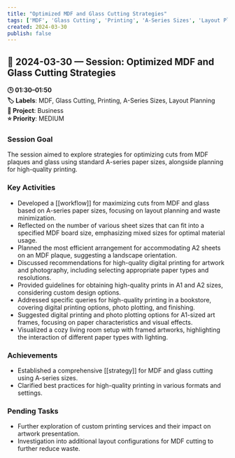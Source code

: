 ```yaml
---
title: "Optimized MDF and Glass Cutting Strategies"
tags: ['MDF', 'Glass Cutting', 'Printing', 'A-Series Sizes', 'Layout Planning']
created: 2024-03-30
publish: false
---
```


## 📅 2024-03-30 — Session: Optimized MDF and Glass Cutting Strategies

**🕒 01:30–01:50**  
**🏷️ Labels**: MDF, Glass Cutting, Printing, A-Series Sizes, Layout Planning  
**📂 Project**: Business  
**⭐ Priority**: MEDIUM  


### Session Goal
The session aimed to explore strategies for optimizing cuts from MDF plaques and glass using standard A-series paper sizes, alongside planning for high-quality printing.

### Key Activities
- Developed a [[workflow]] for maximizing cuts from MDF and glass based on A-series paper sizes, focusing on layout planning and waste minimization.
- Reflected on the number of various sheet sizes that can fit into a specified MDF board size, emphasizing mixed sizes for optimal material usage.
- Planned the most efficient arrangement for accommodating A2 sheets on an MDF plaque, suggesting a landscape orientation.
- Discussed recommendations for high-quality digital printing for artwork and photography, including selecting appropriate paper types and resolutions.
- Provided guidelines for obtaining high-quality prints in A1 and A2 sizes, considering custom design options.
- Addressed specific queries for high-quality printing in a bookstore, covering digital printing options, photo plotting, and finishing.
- Suggested digital printing and photo plotting options for A1-sized art frames, focusing on paper characteristics and visual effects.
- Visualized a cozy living room setup with framed artworks, highlighting the interaction of different paper types with lighting.

### Achievements
- Established a comprehensive [[strategy]] for MDF and glass cutting using A-series sizes.
- Clarified best practices for high-quality printing in various formats and settings.

### Pending Tasks
- Further exploration of custom printing services and their impact on artwork presentation.
- Investigation into additional layout configurations for MDF cutting to further reduce waste.
